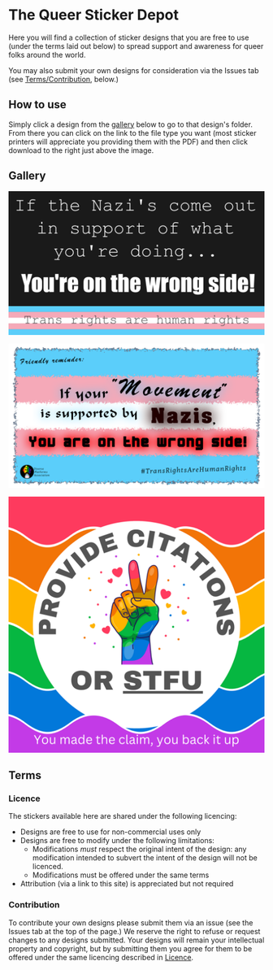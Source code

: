 # The Queer Sticker Depot

Here you will find a collection of sticker designs that you are free to use (under the terms laid out below) to spread support and awareness for queer folks around the world.

You may also submit your own designs for consideration via the Issues tab (see [Terms/Contribution](#contribution), below.)

## How to use

Simply click a design from the [gallery](#gallery) below to go to that design's folder. From there you can click on the link to the file type you want (most sticker printers will appreciate you providing them with the PDF) and then click download to the right just above the image.

## Gallery

[![The words "If the Nazi's come out in support of what you're doing... You're on the wrong side!" in white on a black background, above a transgender flag (horizontal stripes, from top to bottom, in blue, pink, white, pink, blue) behind the words "Trans rights are human rights" in black](/If_the_nazis/If%20the%20Nazis.png)](/If_the_nazis/)

[![The words "Friendly reminder: if your 'movement' is supported by Nazis, you are on the wrong side!" in black on a transgender flag (horizontal stripes, from top to bottom, in blue, pink, white, pink, blue.) Beneath are the the logo for Diverse Platforms Association (A clenched fist in the coloured with the Progress Pride flag -- white, pink, blue, brown, and black chevrons, followed by horizontal stripes of red, orange, yellow, green, blue, and purple) and the words "#Trans rights are human rights" in black](/If_your_movement/If_your_movement.png)](/If_your_movement/)

[![The words "Provide Citations or STFU" in black around a hand with middle and index fingers raised in the 'peace' sign, coloured in red, orange, yellow, green, blue, and purple, and surrounded by hearts, on a circle of white. Beneath are the words "You made the claim, you back it up" in white. The image background is waves in horizontal stripes of red, orange, yellow, green, blue, and purple.](/Provide_citations/Provide_citations.png)](/Provide_citations/)

## Terms

### Licence

The stickers available here are shared under the following licencing:

- Designs are free to use for non-commercial uses only
- Designs are free to modify under the following limitations:
  - Modifications *must* respect the original intent of the design: any modification intended to subvert the intent of the design will not be licenced.
  - Modifications must be offered under the same terms
- Attribution (via a link to this site) is appreciated but not required

### Contribution

To contribute your own designs please submit them via an issue (see the Issues tab at the top of the page.) We reserve the right to refuse or request changes to any designs submitted. Your designs will remain your intellectual property and copyright, but by submitting them you agree for them to be offered under the same licencing described in [Licence](#licence).
